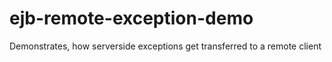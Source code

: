 # ejb-remote-exception-demo
Demonstrates, how serverside exceptions get transferred to a remote client
